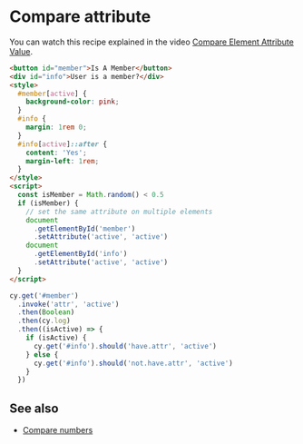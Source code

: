 # Compare attribute

<!-- fiddle Confirm the attribute is present or not -->

You can watch this recipe explained in the video [Compare Element Attribute Value](https://youtu.be/lj6cIjbPmh8).

```html
<button id="member">Is A Member</button>
<div id="info">User is a member?</div>
<style>
  #member[active] {
    background-color: pink;
  }
  #info {
    margin: 1rem 0;
  }
  #info[active]::after {
    content: 'Yes';
    margin-left: 1rem;
  }
</style>
<script>
  const isMember = Math.random() < 0.5
  if (isMember) {
    // set the same attribute on multiple elements
    document
      .getElementById('member')
      .setAttribute('active', 'active')
    document
      .getElementById('info')
      .setAttribute('active', 'active')
  }
</script>
```

```js
cy.get('#member')
  .invoke('attr', 'active')
  .then(Boolean)
  .then(cy.log)
  .then((isActive) => {
    if (isActive) {
      cy.get('#info').should('have.attr', 'active')
    } else {
      cy.get('#info').should('not.have.attr', 'active')
    }
  })
```

<!-- fiddle-end -->

## See also

- [Compare numbers](./compare-numbers.md)
